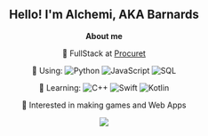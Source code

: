 
  
<div align = "center">
<h2>Hello! I'm Alchemi, AKA Barnards</h2>

**About me**

💼 FullStack at [Procuret](https://procuret.com/)

👾 Using: 
![Python](https://img.shields.io/badge/-Python-000?&logo=Python)
![JavaScript](https://img.shields.io/badge/-JavaScript-000?&logo=JavaScript)
![SQL](https://img.shields.io/badge/-SQL-000?&logo=MySQL)


🤖 Learning:
![C++](https://img.shields.io/badge/-C++-000?&logo=c%2b%2b&logoColor=00599C)
![Swift](https://img.shields.io/badge/-Swift-000?&logo=Swift)
![Kotlin](https://img.shields.io/badge/-Kotlin-000?&logo=Kotlin)

🖤 Interested in making games and Web Apps
<div>

![](https://komarev.com/ghpvc/?username=Barnards&color=FF0000&label=NUMBER+OF+RED+PILL+CHADS+WHO+VISITED+THE+SAUCE:&style=flat)

</div>

</div>



